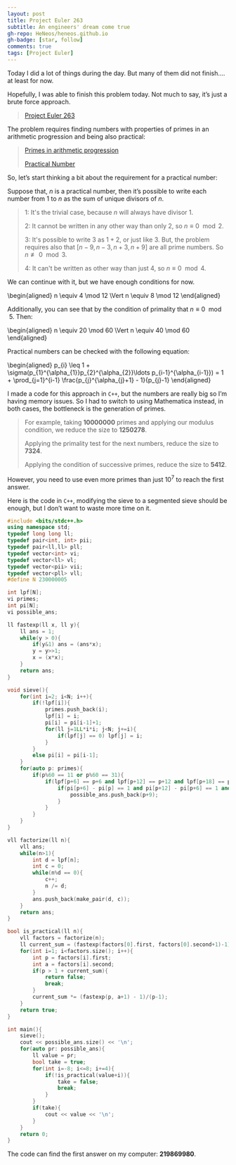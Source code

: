 ```yaml
---
layout: post
title: Project Euler 263
subtitle: An engineers' dream come true
gh-repo: HeNeos/heneos.github.io
gh-badge: [star, follow]
comments: true
tags: [Project Euler]
---
```


Today I did a lot of things during the day. But many of them did not finish…. at least for now.

Hopefully, I was able to finish this problem today. Not much to say, it’s just a brute force approach.

> [Project Euler 263](https://projecteuler.net/problem=263)

The problem requires finding numbers with properties of primes in an arithmetic progression and being also practical:

> [Primes in arithmetic progression](https://en.wikipedia.org/wiki/Primes_in_arithmetic_progression)
>
> [Practical Number](https://en.wikipedia.org/wiki/Practical_number)

So, let’s start thinking a bit about the requirement for a practical number:

Suppose that, $n$ is a practical number, then it’s possible to write each number from $1$ to $n$ as the sum of unique divisors of $n$.

> 1: It's the trivial case, because $n$ will always have divisor $1$.
>
> 2: It cannot be written in any other way than only $2$, so $n \equiv 0 \mod 2$.
>
> 3: It's possible to write $3$ as $1+2$, or just like $3$. But, the problem requires also that $[n-9, n-3, n+3, n+9]$ are all prime numbers. So $n \not\equiv 0 \mod 3$.
>
> 4: It can't be written as other way than just $4$, so $n \equiv 0 \mod 4$.

We can continue with it, but we have enough conditions for now.

\begin{aligned}
n \equiv 4 \mod 12 \Vert n \equiv 8 \mod 12
\end{aligned}

Additionally, you can see that by the condition of primality that $n \equiv 0 \mod 5$. Then:

\begin{aligned}
n \equiv 20 \mod 60 \Vert n \equiv 40 \mod 60
\end{aligned}

Practical numbers can be checked with the following equation:

\begin{aligned}
p_{i} \leq 1 + \sigma(p_{1}^{\alpha_{1}}p_{2}^{\alpha_{2}}\ldots p_{i-1}^{\alpha_{i-1}}) = 1 + \prod_{j=1}^{i-1} \frac{p_{j}^{\alpha_{j}+1} - 1}{p_{j}-1}
\end{aligned}

I made a code for this approach in `C++`, but the numbers are really big so I’m having memory issues. So I had to switch to using Mathematica instead, in both cases, the bottleneck is the generation of primes.

> For example, taking **10000000** primes and applying our modulus condition, we reduce the size to **1250278**.
>
> Applying the primality test for the next numbers, reduce the size to **7324**.
>
> Applying the condition of successive primes, reduce the size to **5412**.

However, you need to use even more primes than just $10^{7}$ to reach the first answer.

Here is the code in `C++`, modifying the sieve to a segmented sieve should be enough, but I don’t want to waste more time on it.

```c++
#include <bits/stdc++.h>
using namespace std;
typedef long long ll;
typedef pair<int, int> pii;
typedef pair<ll,ll> pll;
typedef vector<int> vi;
typedef vector<ll> vl;
typedef vector<pii> vii;
typedef vector<pll> vll;
#define N 230000005

int lpf[N];
vi primes;
int pi[N];
vi possible_ans;

ll fastexp(ll x, ll y){
    ll ans = 1;
    while(y > 0){
        if(y&1) ans = (ans*x);
        y = y>>1;
        x = (x*x);
    }
    return ans;
}

void sieve(){
    for(int i=2; i<N; i++){
        if(!lpf[i]){
            primes.push_back(i);
            lpf[i] = i;
            pi[i] = pi[i-1]+1;
            for(ll j=1LL*i*i; j<N; j+=i){
                if(lpf[j] == 0) lpf[j] = i;
            }
        }
        else pi[i] = pi[i-1];
    }
    for(auto p: primes){
        if(p%60 == 11 or p%60 == 31){
            if(lpf[p+6] == p+6 and lpf[p+12] == p+12 and lpf[p+18] == p+18){
                if(pi[p+6] - pi[p] == 1 and pi[p+12] - pi[p+6] == 1 and pi[p+18] - pi[p+12] == 1){
                    possible_ans.push_back(p+9);
                }
            }
        }
    }
}

vll factorize(ll n){
    vll ans;
    while(n>1){
        int d = lpf[n];
        int c = 0;
        while(n%d == 0){
            c++;
            n /= d;
        }
        ans.push_back(make_pair(d, c));
    }
    return ans;
}

bool is_practical(ll n){
    vll factors = factorize(n);
    ll current_sum = (fastexp(factors[0].first, factors[0].second+1)-1)/(factors[0].first-1);
    for(int i=1; i<factors.size(); i++){
        int p = factors[i].first;
        int a = factors[i].second;
        if(p > 1 + current_sum){
            return false;
            break;
        }
        current_sum *= (fastexp(p, a+1) - 1)/(p-1);
    }
    return true;
}

int main(){
    sieve();
    cout << possible_ans.size() << '\n';
    for(auto pr: possible_ans){
        ll value = pr;
        bool take = true;
        for(int i=-8; i<=8; i+=4){
            if(!is_practical(value+i)){
                take = false;
                break;
            }
        }
        if(take){
            cout << value << '\n';
        }
    }
    return 0;
}
```

The code can find the first answer on my computer: **219869980**.
